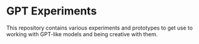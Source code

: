 # GPT Experiments

This repository contains various experiments and prototypes to get use to working with GPT-like models and being creative with them.

